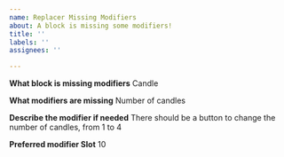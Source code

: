 ```yaml
---
name: Replacer Missing Modifiers
about: A block is missing some modifiers!
title: ''
labels: ''
assignees: ''

---
```


**What block is missing modifiers**
Candle

**What modifiers are missing**
Number of candles

**Describe the modifier if needed**
There should be a button to change the number of candles, from 1 to 4

**Preferred modifier Slot**
10
